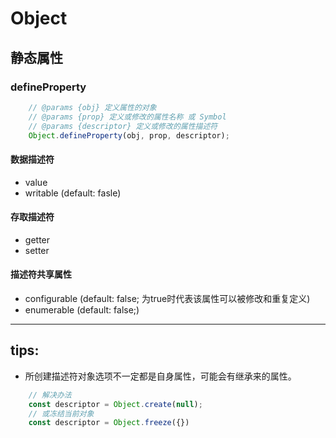 # Object
## 静态属性

### defineProperty
```js
    // @params {obj} 定义属性的对象
    // @params {prop} 定义或修改的属性名称 或 Symbol
    // @params {descriptor} 定义或修改的属性描述符
    Object.defineProperty(obj, prop, descriptor);
```

#### 数据描述符
+ value
+ writable (default: fasle)

#### 存取描述符
+ getter
+ setter

#### 描述符共享属性
+ configurable (default: false; 为true时代表该属性可以被修改和重复定义)
+ enumerable (default: false;)

---

## tips:
+ 所创建描述符对象选项不一定都是自身属性，可能会有继承来的属性。

```js
    // 解决办法
    const descriptor = Object.create(null);
    // 或冻结当前对象
    const descriptor = Object.freeze({})
```
